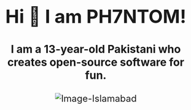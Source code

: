 <div align="center" style="font-size: 24px;">
  <h1>Hi 👋 I am PH7NTOM!</h1>
  <h3>I am a 13-year-old Pakistani who creates open-source software for fun.</h3>
  
  ![Image-Islamabad](https://github.com/user-attachments/assets/bd5be3c1-7c48-47aa-9061-2032fde29ad0)
  
</div>
